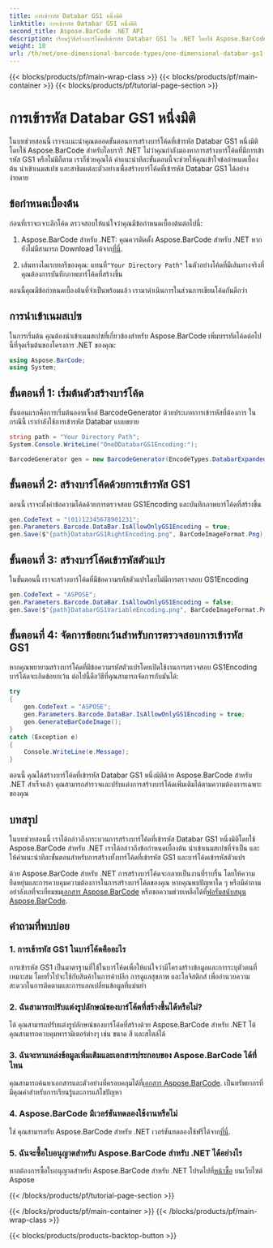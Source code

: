 ```yaml
---
title: การเข้ารหัส Databar GS1 หนึ่งมิติ
linktitle: การเข้ารหัส Databar GS1 หนึ่งมิติ
second_title: Aspose.BarCode .NET API
description: เรียนรู้วิธีสร้างบาร์โค้ดที่เข้ารหัส Databar GS1 ใน .NET โดยใช้ Aspose.BarCode สร้างบาร์โค้ดได้อย่างง่ายดาย ปฏิบัติตามคำแนะนำทีละขั้นตอนของเรา
weight: 18
url: /th/net/one-dimensional-barcode-types/one-dimensional-databar-gs1-encoding/
---
```


{{< blocks/products/pf/main-wrap-class >}}
{{< blocks/products/pf/main-container >}}
{{< blocks/products/pf/tutorial-page-section >}}

# การเข้ารหัส Databar GS1 หนึ่งมิติ


ในบทช่วยสอนนี้ เราจะแนะนำคุณตลอดขั้นตอนการสร้างบาร์โค้ดที่เข้ารหัส Databar GS1 หนึ่งมิติโดยใช้ Aspose.BarCode สำหรับไลบรารี .NET ไม่ว่าคุณกำลังมองหาการสร้างบาร์โค้ดที่มีการเข้ารหัส GS1 หรือไม่มีก็ตาม เราก็ช่วยคุณได้ คำแนะนำทีละขั้นตอนนี้จะช่วยให้คุณเข้าใจข้อกำหนดเบื้องต้น นำเข้าเนมสเปซ และสาธิตแต่ละตัวอย่างเพื่อสร้างบาร์โค้ดที่เข้ารหัส Databar GS1 ได้อย่างง่ายดาย

## ข้อกำหนดเบื้องต้น

ก่อนที่เราจะเจาะลึกโค้ด ตรวจสอบให้แน่ใจว่าคุณมีข้อกำหนดเบื้องต้นต่อไปนี้:

1.  Aspose.BarCode สำหรับ .NET: คุณควรติดตั้ง Aspose.BarCode สำหรับ .NET หากยังไม่มีสามารถ Download ได้จาก[ที่นี่](https://releases.aspose.com/barcode/net/).

2.  เส้นทางไดเรกทอรีของคุณ: แทนที่`"Your Directory Path"` ในตัวอย่างโค้ดที่มีเส้นทางจริงที่คุณต้องการบันทึกภาพบาร์โค้ดที่สร้างขึ้น

ตอนนี้คุณมีข้อกำหนดเบื้องต้นที่จำเป็นพร้อมแล้ว เรามาดำเนินการในส่วนการเขียนโค้ดกันดีกว่า

## การนำเข้าเนมสเปซ

ในการเริ่มต้น คุณต้องนำเข้าเนมสเปซที่เกี่ยวข้องสำหรับ Aspose.BarCode เพิ่มบรรทัดโค้ดต่อไปนี้ที่จุดเริ่มต้นของโครงการ .NET ของคุณ:

```csharp
using Aspose.BarCode;
using System;
```

## ขั้นตอนที่ 1: เริ่มต้นตัวสร้างบาร์โค้ด

ขั้นตอนแรกคือการเริ่มต้นออบเจ็กต์ BarcodeGenerator ด้วยประเภทการเข้ารหัสที่ต้องการ ในกรณีนี้ เรากำลังใช้การเข้ารหัส Databar แบบขยาย 

```csharp
string path = "Your Directory Path";
System.Console.WriteLine("OneDDatabarGS1Encoding:");

BarcodeGenerator gen = new BarcodeGenerator(EncodeTypes.DatabarExpanded, "");
```

## ขั้นตอนที่ 2: สร้างบาร์โค้ดด้วยการเข้ารหัส GS1

ตอนนี้ เราจะตั้งค่าข้อความโค้ดด้วยการตรวจสอบ GS1Encoding และบันทึกภาพบาร์โค้ดที่สร้างขึ้น 

```csharp
gen.CodeText = "(01)12345678901231";
gen.Parameters.Barcode.DataBar.IsAllowOnlyGS1Encoding = true;
gen.Save($"{path}DatabarGS1RightEncoding.png", BarCodeImageFormat.Png);
```

## ขั้นตอนที่ 3: สร้างบาร์โค้ดเข้ารหัสตัวแปร

ในขั้นตอนนี้ เราจะสร้างบาร์โค้ดที่มีข้อความรหัสตัวแปรโดยไม่มีการตรวจสอบ GS1Encoding

```csharp
gen.CodeText = "ASPOSE";
gen.Parameters.Barcode.DataBar.IsAllowOnlyGS1Encoding = false;
gen.Save($"{path}DatabarGS1VariableEncoding.png", BarCodeImageFormat.Png);
```

## ขั้นตอนที่ 4: จัดการข้อยกเว้นสำหรับการตรวจสอบการเข้ารหัส GS1

หากคุณพยายามสร้างบาร์โค้ดที่มีข้อความรหัสตัวแปรโดยเปิดใช้งานการตรวจสอบ GS1Encoding บาร์โค้ดจะเกิดข้อยกเว้น ต่อไปนี้คือวิธีที่คุณสามารถจัดการกับมันได้:

```csharp
try
{
    gen.CodeText = "ASPOSE";
    gen.Parameters.Barcode.DataBar.IsAllowOnlyGS1Encoding = true;
    gen.GenerateBarCodeImage();
}
catch (Exception e)
{
    Console.WriteLine(e.Message);
}
```

ตอนนี้ คุณได้สร้างบาร์โค้ดที่เข้ารหัส Databar GS1 หนึ่งมิติด้วย Aspose.BarCode สำหรับ .NET สำเร็จแล้ว คุณสามารถสำรวจและปรับแต่งการสร้างบาร์โค้ดเพิ่มเติมได้ตามความต้องการเฉพาะของคุณ

## บทสรุป

ในบทช่วยสอนนี้ เราได้กล่าวถึงกระบวนการสร้างบาร์โค้ดที่เข้ารหัส Databar GS1 หนึ่งมิติโดยใช้ Aspose.BarCode สำหรับ .NET เราได้กล่าวถึงข้อกำหนดเบื้องต้น นำเข้าเนมสเปซที่จำเป็น และให้คำแนะนำทีละขั้นตอนสำหรับการสร้างทั้งบาร์โค้ดที่เข้ารหัส GS1 และบาร์โค้ดเข้ารหัสตัวแปร

 ด้วย Aspose.BarCode สำหรับ .NET การสร้างบาร์โค้ดจะกลายเป็นงานที่ราบรื่น โดยให้ความยืดหยุ่นและการควบคุมความต้องการในการสร้างบาร์โค้ดของคุณ หากคุณพบปัญหาใด ๆ หรือมีคำถาม อย่าลังเลที่จะเยี่ยมชม[เอกสาร Aspose.BarCode](https://reference.aspose.com/barcode/net/) หรือขอความช่วยเหลือได้ที่[ฟอรั่มสนับสนุน Aspose.BarCode](https://forum.aspose.com/c/barcode/13).

## คำถามที่พบบ่อย

### 1. การเข้ารหัส GS1 ในบาร์โค้ดคืออะไร
การเข้ารหัส GS1 เป็นมาตรฐานที่ใช้ในบาร์โค้ดเพื่อให้แน่ใจว่ามีโครงสร้างข้อมูลและการระบุตัวตนที่เหมาะสม โดยทั่วไปจะใช้กับสินค้าในการค้าปลีก การดูแลสุขภาพ และโลจิสติกส์ เพื่ออำนวยความสะดวกในการติดตามและการแลกเปลี่ยนข้อมูลที่แม่นยำ

### 2. ฉันสามารถปรับแต่งรูปลักษณ์ของบาร์โค้ดที่สร้างขึ้นได้หรือไม่?
ได้ คุณสามารถปรับแต่งรูปลักษณ์ของบาร์โค้ดที่สร้างด้วย Aspose.BarCode สำหรับ .NET ได้ คุณสามารถควบคุมพารามิเตอร์ต่างๆ เช่น ขนาด สี และสไตล์ได้

### 3. ฉันจะหาแหล่งข้อมูลเพิ่มเติมและเอกสารประกอบของ Aspose.BarCode ได้ที่ไหน
 คุณสามารถค้นหาเอกสารและตัวอย่างที่ครอบคลุมได้ที่[เอกสาร Aspose.BarCode](https://reference.aspose.com/barcode/net/). เป็นทรัพยากรที่มีคุณค่าสำหรับการเรียนรู้และการแก้ไขปัญหา

### 4. Aspose.BarCode มีเวอร์ชันทดลองใช้งานหรือไม่
 ใช่ คุณสามารถรับ Aspose.BarCode สำหรับ .NET เวอร์ชันทดลองใช้ฟรีได้จาก[ที่นี่](https://releases.aspose.com/).

### 5. ฉันจะซื้อใบอนุญาตสำหรับ Aspose.BarCode สำหรับ .NET ได้อย่างไร
 หากต้องการซื้อใบอนุญาตสำหรับ Aspose.BarCode สำหรับ .NET โปรดไปที่[หน้าซื้อ](https://purchase.aspose.com/buy) บนเว็บไซต์ Aspose

{{< /blocks/products/pf/tutorial-page-section >}}

{{< /blocks/products/pf/main-container >}}
{{< /blocks/products/pf/main-wrap-class >}}

{{< blocks/products/products-backtop-button >}}
